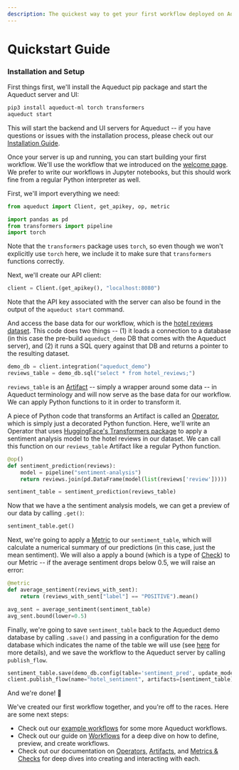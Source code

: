 ```yaml
---
description: The quickest way to get your first workflow deployed on Aqueduct
---
```


# Quickstart Guide

### Installation and Setup

First things first, we'll install the Aqueduct pip package and start the Aqueduct server and UI:

```bash
pip3 install aqueduct-ml torch transformers
aqueduct start
```

This will start the backend and UI servers for Aqueduct -- if you have questions or issues with the installation process, please check out our [Installation Guide](installation-and-deployment.md).

Once your server is up and running, you can start building your first workflow. We'll use the workflow that we introduced on the [welcome page](./). We prefer to write our workflows in Jupyter notebooks, but this should work fine from a regular Python interpreter as well.

First, we'll import everything we need:

```python
from aqueduct import Client, get_apikey, op, metric

import pandas as pd
from transformers import pipeline
import torch
```

Note that the `transformers` package uses `torch`, so even though we won't explicitly use `torch` here, we include it to make sure that `transformers` functions correctly.

Next, we'll create our API client:

```python
client = Client.(get_apikey(), "localhost:8080")
```

Note that the API key associated with the server can also be found in the output of the `aqueduct start` command.

And access the base data for our workflow, which is the [hotel reviews dataset](example-workflows/demo-data-warehouse.md). This code does two things -- (1) it loads a connection to a database (in this case the pre-build `aqueduct_demo` DB that comes with the Aqueduct server), and (2) it runs a SQL query against that DB and returns a pointer to the resulting dataset.

```python
demo_db = client.integration("aqueduct_demo")
reviews_table = demo_db.sql("select * from hotel_reviews;")
```

`reviews_table` is an [Artifact](artifacts.md) -- simply a wrapper around some data -- in Aqueduct terminology and will now serve as the base data for our workflow. We can apply Python functions to it in order to transform it.

A piece of Python code that transforms an Artifact is called an [Operator](operators.md), which is simply just a decorated Python function. Here, we'll write an Operator that uses [HuggingFace's Transformers package](https://huggingface.co/docs/transformers/index) to apply a sentiment analysis model to the hotel reviews in our dataset. We can call this function on our `reviews_table` Artifact like a regular Python function.

```python
@op()
def sentiment_prediction(reviews):
    model = pipeline("sentiment-analysis")
    return reviews.join(pd.DataFrame(model(list(reviews['review']))))

sentiment_table = sentiment_prediction(reviews_table)
```

Now that we have a the sentiment analysis models, we can get a preview of our data by calling `.get()`:

```python
sentiment_table.get()
```

Next, we're going to apply a [Metric](metrics-and-checks/metrics-measuring-your-predictions/) to our `sentiment_table`, which will calculate a numerical summary of our predictions (in this case, just the mean sentiment). We will also a apply a bound (which is a type of [Check](metrics-and-checks/checks-ensuring-correctness.md)) to our Metric -- if the average sentiment drops below 0.5, we will raise an error:

```python
@metric
def average_sentiment(reviews_with_sent):
    return (reviews_with_sent["label"] == "POSITIVE").mean()

avg_sent = average_sentiment(sentiment_table)
avg_sent.bound(lower=0.5)
```

Finally, we're going to save `sentiment_table` back to the Aqueduct demo database by calling `.save()` and passing in a configuration for the demo database which indicates the name of the table we will use (see [here](integrations/using-integrations/) for more details), and we save the workflow to the Aqueduct server by calling `publish_flow`.

```python
sentiment_table.save(demo_db.config(table='sentiment_pred', update_mode='replace'))
client.publish_flow(name="hotel_sentiment", artifacts=[sentiment_table])
```

And we're done! 🎉

We've created our first workflow together, and you're off to the races. Here are some next steps:

* Check out our [example workflows](example-workflows/) for some more Aqueduct workflows.
* Check out our guide on [Workflows](workflows/) for a deep dive on how to define, preview, and create workflows.
* Check out our documentation on [Operators](operators.md), [Artifacts](artifacts.md), and [Metrics & Checks](metrics-and-checks.md) for deep dives into creating and interacting with each.
